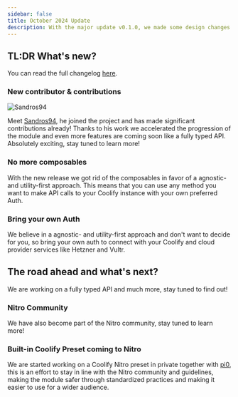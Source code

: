 ```yaml
---
sidebar: false
title: October 2024 Update
description: With the major update v0.1.0, we made some design changes and added some new features that will benefit the module in the long term.
---
```


## TL:DR What's new?

You can read the full changelog [here](https://github.com/justserdar/nuxt-coolify/blob/main/CHANGELOG.md).

### New contributor & contributions

![Sandros94](/img/sandros94.png)

Meet [Sandros94](https://github.com/Sandros94), he joined the project and has made significant contributions already!
Thanks to his work we accelerated the progression of the module and even more features are coming soon like a fully typed API. 
Absolutely exciting, stay tuned to learn more!

### No more composables

With the new release we got rid of the composables in favor of a agnostic- and utility-first approach.
This means that you can use any method you want to make API calls to your Coolify instance with your own preferred Auth.

### Bring your own Auth

We believe in a agnostic- and utility-first approach and don't want to decide for you, so bring your own auth to connect with your Coolify and cloud provider services like Hetzner and Vultr. 

## The road ahead and what's next?

We are working on a fully typed API and much more, stay tuned to find out!

### Nitro Community

We have also become part of the Nitro community, stay tuned to learn more!

### Built-in Coolify Preset coming to Nitro

We are started working on a Coolify Nitro preset in private together with [pi0](https://github.com/pi0), this is an effort to stay in line with the Nitro community and guidelines, making the module safer through standardized practices and making it easier to use for a wider audience.


